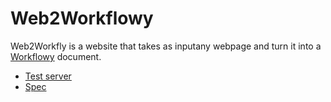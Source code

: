 # Web2Workflowy
Web2Workfly is a website that takes as inputany webpage and turn it into a [Workflowy](workflowy.com) document.

- [Test server](http://web2workflowy.herokuapp.com/)
- [Spec](https://workflowy.com/s/AaWHXcVyf3)

